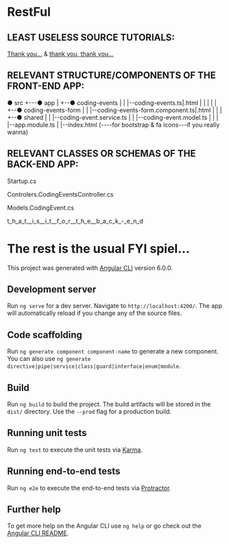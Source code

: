 # RestFul

## LEAST USELESS SOURCE TUTORIALS:

[Thank you...](https://www.codaffection.com/asp-net-core-article/angular-crud-with-asp-net-core-web-api/) 
& [thank you, thank you...](https://code-maze.com/net-core-web-development-part6/)

## RELEVANT STRUCTURE/COMPONENTS OF THE FRONT-END APP:

● src
+---● app
|   +--● coding-events
|   |  |--coding-events.ts|.html
|   |  |
|   |  +--● coding-events-form
|   |     |--coding-events-form.component.ts|.html
|   |
|   +--● shared
|   |  |--coding-event.service.ts
|   |  |--coding-event.model.ts
|   |
|   |--app.module.ts
|
|--index.html (----for bootstrap & fa icons---if you really wanna)


## RELEVANT CLASSES OR SCHEMAS OF THE BACK-END APP:

Startup.cs

Controlers.CodingEventsController.cs

Models.CodingEvent.cs

t_h_a_t__i_s__i_t__f_o_r__t_h_e__b_a_c_k_-_e_n_d

# The rest is the usual FYI spiel...

This project was generated with [Angular CLI](https://github.com/angular/angular-cli) version 6.0.0.

## Development server

Run `ng serve` for a dev server. Navigate to `http://localhost:4200/`. The app will automatically reload if you change any of the source files.

## Code scaffolding

Run `ng generate component component-name` to generate a new component. You can also use `ng generate directive|pipe|service|class|guard|interface|enum|module`.

## Build

Run `ng build` to build the project. The build artifacts will be stored in the `dist/` directory. Use the `--prod` flag for a production build.

## Running unit tests

Run `ng test` to execute the unit tests via [Karma](https://karma-runner.github.io).

## Running end-to-end tests

Run `ng e2e` to execute the end-to-end tests via [Protractor](http://www.protractortest.org/).

## Further help

To get more help on the Angular CLI use `ng help` or go check out the [Angular CLI README](https://github.com/angular/angular-cli/blob/master/README.md).
